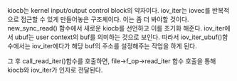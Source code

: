 kiocb는 kernel input/output control block의 약자이다.
iov_iter는 iovec를 반복적으로 접근할 수 있게 만들어놓은 구조체이다. 이는 좀 더 봐야할 것이다.
new_sync_read() 함수에서 새로운 kiocb를 선언하고 이를 초기화 해준다.
iov_iter에서 ubuf는 user context의 buf를 의미하는 것으로 보인다. 따라서 iov_iter_ubuf()함수에서는  iov_iter에다가 해당 buf의 주소를 설정해주는 작업을 하게 된다.

그 후 call_read_iter()함수를 호출하면, file->f_op->read_iter 함수 호출을 통해 kiocb와 iov_iter가 인자로 전달된다.

